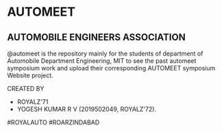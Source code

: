 # AUTOMEET
## AUTOMOBILE ENGINEERS ASSOCIATION

@automeet is the repository mainly for the students of department of Automobile Department Engineering, MIT to see the past automeet symposium work and upload their corresponding AUTOMEET symposium Website project. 



CREATED BY 

- ROYALZ'71
- YOGESH KUMAR R V (2019502049, ROYALZ'72).


\#ROYALAUTO \#ROARZINDABAD 

<!---
automeet/automeet is a ✨ special ✨ repository because its `README.md` (this file) appears on your GitHub profile.
You can click the Preview link to take a look at your changes.
--->
